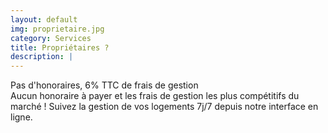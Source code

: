 ```yaml
---
layout: default
img: proprietaire.jpg
category: Services
title: Propriétaires ?
description: |
---
```

  Pas d'honoraires, 6% TTC de frais de gestion<br>
Aucun honoraire à payer et les frais de gestion les plus compétitifs du marché ! Suivez la gestion de vos logements 7j/7 depuis notre interface en ligne.
